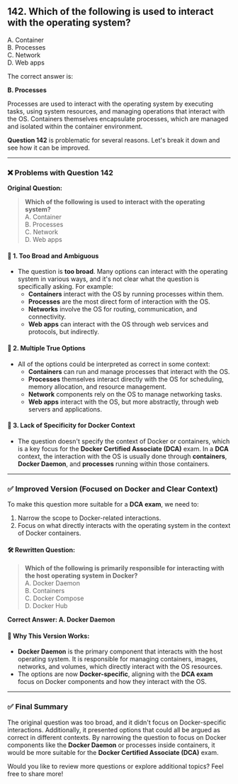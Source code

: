 ## 142. Which of the following is used to interact with the operating system?
A. Container  
B. Processes  
C. Network  
D. Web apps  

The correct answer is:  

**B. Processes**  

Processes are used to interact with the operating system by executing tasks, using system resources, and managing operations that interact with the OS. Containers themselves encapsulate processes, which are managed and isolated within the container environment.




**Question 142** is problematic for several reasons. Let's break it down and see how it can be improved.

---

### ❌ Problems with Question 142

**Original Question:**
> **Which of the following is used to interact with the operating system?**  
A. Container  
B. Processes  
C. Network  
D. Web apps  

#### 🚫 **1. Too Broad and Ambiguous**
- The question is **too broad**. Many options can interact with the operating system in various ways, and it's not clear what the question is specifically asking. For example:
  - **Containers** interact with the OS by running processes within them.
  - **Processes** are the most direct form of interaction with the OS.
  - **Networks** involve the OS for routing, communication, and connectivity.
  - **Web apps** can interact with the OS through web services and protocols, but indirectly.

#### 🚫 **2. Multiple True Options**
- All of the options could be interpreted as correct in some context:
  - **Containers** can run and manage processes that interact with the OS.
  - **Processes** themselves interact directly with the OS for scheduling, memory allocation, and resource management.
  - **Network** components rely on the OS to manage networking tasks.
  - **Web apps** interact with the OS, but more abstractly, through web servers and applications.

#### 🚫 **3. Lack of Specificity for Docker Context**
- The question doesn't specify the context of Docker or containers, which is a key focus for the **Docker Certified Associate (DCA)** exam. In a **DCA** context, the interaction with the OS is usually done through **containers**, **Docker Daemon**, and **processes** running within those containers.

---

### ✅ Improved Version (Focused on Docker and Clear Context)

To make this question more suitable for a **DCA exam**, we need to:
1. Narrow the scope to Docker-related interactions.
2. Focus on what directly interacts with the operating system in the context of Docker containers.

#### 🛠 **Rewritten Question:**
> **Which of the following is primarily responsible for interacting with the host operating system in Docker?**  
A. Docker Daemon  
B. Containers  
C. Docker Compose  
D. Docker Hub  

**Correct Answer: A. Docker Daemon**

#### 🧠 **Why This Version Works:**
- **Docker Daemon** is the primary component that interacts with the host operating system. It is responsible for managing containers, images, networks, and volumes, which directly interact with the OS resources.
- The options are now **Docker-specific**, aligning with the **DCA exam** focus on Docker components and how they interact with the OS.

---

### ✅ Final Summary

The original question was too broad, and it didn't focus on Docker-specific interactions. Additionally, it presented options that could all be argued as correct in different contexts. By narrowing the question to focus on Docker components like the **Docker Daemon** or processes inside containers, it would be more suitable for the **Docker Certified Associate (DCA)** exam.

Would you like to review more questions or explore additional topics? Feel free to share more!
